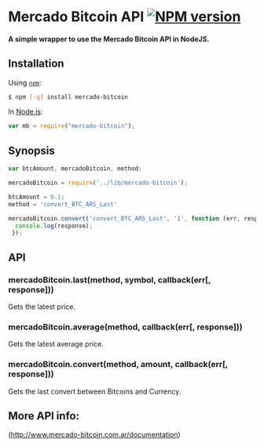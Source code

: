 # Mercado Bitcoin API [![NPM version](https://badge.fury.io/js/mercado-bitcoin.png)](http://badge.fury.io/js/mercado-bitcoin)

#### A simple wrapper to use the Mercado Bitcoin API in NodeJS.

## Installation

Using [`npm`](http://npmjs.org/):

``` sh
$ npm [-g] install mercado-bitcoin
```

In [Node.js](http://nodejs.org/):

``` javascript
var mb = require("mercado-bitcoin");
```

## Synopsis

``` javascript
var btcAmount, mercadoBitcoin, method;

mercadoBitcoin = require('../lib/mercado-bitcoin');

btcAmount = 0.1;
method = 'convert_BTC_ARS_Last'

mercadoBitcoin.convert('convert_BTC_ARS_Last', '1', function (err, response) {
  console.log(response);
 });
```

## API

### mercadoBitcoin.last(method, symbol, callback(err[, response]))

Gets the latest price.

### mercadoBitcoin.average(method, callback(err[, response]))

Gets the latest average price.

### mercadoBitcoin.convert(method, amount, callback(err[, response]))
Gets the last convert between Bitcoins and Currency.

## More API info:
(http://www.mercado-bitcoin.com.ar/documentation)

